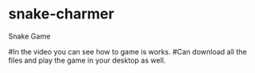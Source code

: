 # snake-charmer
Snake Game

#In the video you can see how to game is works.
#Can download all the files and play the game in your desktop as well.
